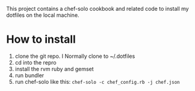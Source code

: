 This project contains a chef-solo cookbook and related code to install
my dotfiles on the local machine.

How to install
==============
1. clone the git repo. I Normally clone to ~/.dotfiles
2. cd into the repro
3. install the rvm ruby and gemset
4. run bundler
5. run chef-solo like this: `chef-solo -c chef_config.rb -j chef.json`
